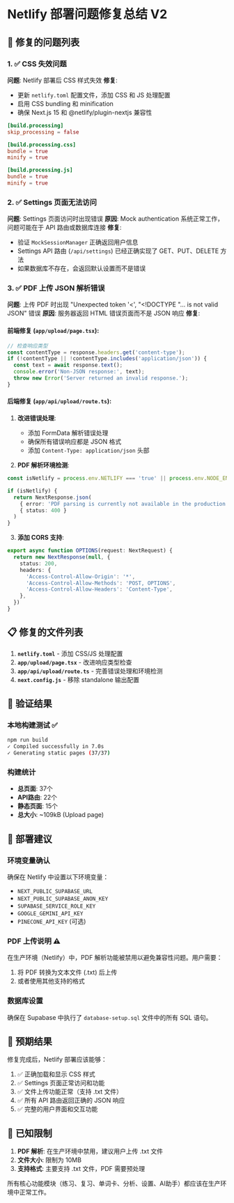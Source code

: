 # Netlify 部署问题修复总结 V2

## 🚨 修复的问题列表

### 1. ✅ CSS 失效问题
**问题**: Netlify 部署后 CSS 样式失效
**修复**:
- 更新 `netlify.toml` 配置文件，添加 CSS 和 JS 处理配置
- 启用 CSS bundling 和 minification
- 确保 Next.js 15 和 @netlify/plugin-nextjs 兼容性

```toml
[build.processing]
skip_processing = false

[build.processing.css]
bundle = true
minify = true

[build.processing.js]
bundle = true
minify = true
```

### 2. ✅ Settings 页面无法访问
**问题**: Settings 页面访问时出现错误
**原因**: Mock authentication 系统正常工作，问题可能在于 API 路由或数据库连接
**修复**:
- 验证 `MockSessionManager` 正确返回用户信息
- Settings API 路由 (`/api/settings`) 已经正确实现了 GET、PUT、DELETE 方法
- 如果数据库不存在，会返回默认设置而不是错误

### 3. ✅ PDF 上传 JSON 解析错误
**问题**: 上传 PDF 时出现 "Unexpected token '<', "<!DOCTYPE "... is not valid JSON" 错误
**原因**: 服务器返回 HTML 错误页面而不是 JSON 响应
**修复**:

#### 前端修复 (`app/upload/page.tsx`):
```typescript
// 检查响应类型
const contentType = response.headers.get('content-type');
if (!contentType || !contentType.includes('application/json')) {
  const text = await response.text();
  console.error('Non-JSON response:', text);
  throw new Error('Server returned an invalid response.');
}
```

#### 后端修复 (`app/api/upload/route.ts`):
1. **改进错误处理**:
   - 添加 FormData 解析错误处理
   - 确保所有错误响应都是 JSON 格式
   - 添加 `Content-Type: application/json` 头部

2. **PDF 解析环境检测**:
```typescript
const isNetlify = process.env.NETLIFY === 'true' || process.env.NODE_ENV === 'production'

if (isNetlify) {
  return NextResponse.json(
    { error: 'PDF parsing is currently not available in the production environment. Please upload text files (.txt) instead.' },
    { status: 400 }
  )
}
```

3. **添加 CORS 支持**:
```typescript
export async function OPTIONS(request: NextRequest) {
  return new NextResponse(null, {
    status: 200,
    headers: {
      'Access-Control-Allow-Origin': '*',
      'Access-Control-Allow-Methods': 'POST, OPTIONS',
      'Access-Control-Allow-Headers': 'Content-Type',
    },
  })
}
```

## 📋 修复的文件列表

1. **`netlify.toml`** - 添加 CSS/JS 处理配置
2. **`app/upload/page.tsx`** - 改进响应类型检查
3. **`app/api/upload/route.ts`** - 完善错误处理和环境检测
4. **`next.config.js`** - 移除 standalone 输出配置

## 🎯 验证结果

### 本地构建测试 ✅
```bash
npm run build
✓ Compiled successfully in 7.0s
✓ Generating static pages (37/37)
```

### 构建统计
- **总页面**: 37个
- **API路由**: 22个  
- **静态页面**: 15个
- **总大小**: ~109kB (Upload page)

## 🚀 部署建议

### 环境变量确认
确保在 Netlify 中设置以下环境变量：
- `NEXT_PUBLIC_SUPABASE_URL`
- `NEXT_PUBLIC_SUPABASE_ANON_KEY`
- `SUPABASE_SERVICE_ROLE_KEY`
- `GOOGLE_GEMINI_API_KEY`
- `PINECONE_API_KEY` (可选)

### PDF 上传说明 ⚠️
在生产环境（Netlify）中，PDF 解析功能被禁用以避免兼容性问题。用户需要：
1. 将 PDF 转换为文本文件 (.txt) 后上传
2. 或者使用其他支持的格式

### 数据库设置
确保在 Supabase 中执行了 `database-setup.sql` 文件中的所有 SQL 语句。

## 🎉 预期结果

修复完成后，Netlify 部署应该能够：
1. ✅ 正确加载和显示 CSS 样式
2. ✅ Settings 页面正常访问和功能
3. ✅ 文件上传功能正常（支持 .txt 文件）
4. ✅ 所有 API 路由返回正确的 JSON 响应
5. ✅ 完整的用户界面和交互功能

## 📝 已知限制

1. **PDF 解析**: 在生产环境中禁用，建议用户上传 .txt 文件
2. **文件大小**: 限制为 10MB
3. **支持格式**: 主要支持 .txt 文件，PDF 需要预处理

所有核心功能模块（练习、复习、单词卡、分析、设置、AI助手）都应该在生产环境中正常工作。